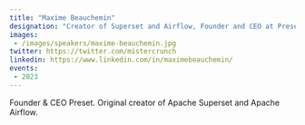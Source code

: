 ```yaml
---
title: "Maxime Beauchemin"
designation: "Creator of Superset and Airflow, Founder and CEO at Preset"
images:
 - /images/speakers/maxime-beauchemin.jpg
twitter: https://twitter.com/mistercrunch
linkedin: https://www.linkedin.com/in/maximebeauchemin/
events:
 - 2023
---
```


Founder & CEO Preset. Original creator of Apache Superset and Apache Airflow.
